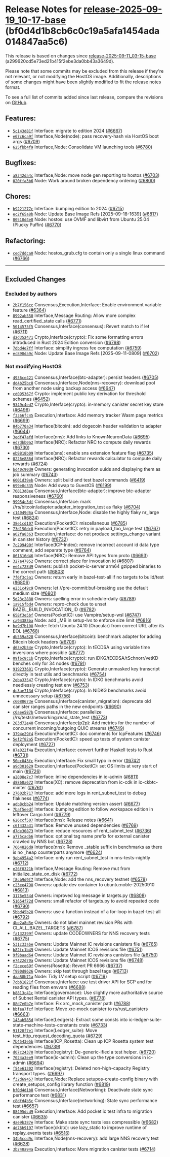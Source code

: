 Release Notes for [**release-2025-09-19\_10-17-base**](https://github.com/dfinity/ic/tree/release-2025-09-19_10-17-base) (bf0d4d1b8cb6c0c19a5afa1454ada014847aa5c6)
===================================================================================================================================================================

This release is based on changes since [release-2025-09-11\_03-15-base](https://dashboard.internetcomputer.org/release/a299620cd5e73ed21b415f2ebe3da0bb43a3649d) (a299620cd5e73ed21b415f2ebe3da0bb43a3649d).

Please note that some commits may be excluded from this release if they're not relevant, or not modifying the HostOS image. Additionally, descriptions of some changes might have been slightly modified to fit the release notes format.

To see a full list of commits added since last release, compare the revisions on [GitHub](https://github.com/dfinity/ic/compare/release-2025-09-11_03-15-base...release-2025-09-19_10-17-base).

Features:
---------

* [`5c143d81f`](https://github.com/dfinity/ic/commit/5c143d81f) Interface: migrate to edition 2024 ([#6667](https://github.com/dfinity/ic/pull/6667))
* [`e67c6ca9f`](https://github.com/dfinity/ic/commit/e67c6ca9f) Interface,Node(node): pass recovery-hash via HostOS boot args ([#6709](https://github.com/dfinity/ic/pull/6709))
* [`625fbb4f9`](https://github.com/dfinity/ic/commit/625fbb4f9) Interface,Node: Consolidate VM launching tools ([#6780](https://github.com/dfinity/ic/pull/6780))

Bugfixes:
---------

* [`a8342da4c`](https://github.com/dfinity/ic/commit/a8342da4c) Interface,Node: move node gen reporting to hostos ([#6703](https://github.com/dfinity/ic/pull/6703))
* [`020ffa3b6`](https://github.com/dfinity/ic/commit/020ffa3b6) Node: Work around broken dependency ordering ([#6800](https://github.com/dfinity/ic/pull/6800))

Chores:
-------

* [`b9221277c`](https://github.com/dfinity/ic/commit/b9221277c) Interface: bumping edition to 2024 ([#6715](https://github.com/dfinity/ic/pull/6715))
* [`ec2f65a8b`](https://github.com/dfinity/ic/commit/ec2f65a8b) Node: Update Base Image Refs [2025-09-18-1639] ([#6817](https://github.com/dfinity/ic/pull/6817))
* [`80510d4e8`](https://github.com/dfinity/ic/commit/80510d4e8) Node: hostos: use OVMF and libvirt from Ubuntu 25.04 (Plucky Puffin) ([#6770](https://github.com/dfinity/ic/pull/6770))

Refactoring:
------------

* [`ced7ddca0`](https://github.com/dfinity/ic/commit/ced7ddca0) Node: hostos\_grub.cfg to contain only a single linux command ([#6766](https://github.com/dfinity/ic/pull/6766))

------------------------------------------

## Excluded Changes

### Excluded by authors
* [`2b7f156cc`](https://github.com/dfinity/ic/commit/2b7f156cc) Consensus,Execution,Interface: Enable environment variable feature ([#6364](https://github.com/dfinity/ic/pull/6364))
* [`8992ab550`](https://github.com/dfinity/ic/commit/8992ab550) Interface,Message Routing: Allow more complex read\_certified\_state calls ([#6771](https://github.com/dfinity/ic/pull/6771))
* [`5014575f5`](https://github.com/dfinity/ic/commit/5014575f5) Consensus,Interface(consensus): Revert match to if let ([#6711](https://github.com/dfinity/ic/pull/6711))
* [`d2d352471`](https://github.com/dfinity/ic/commit/d2d352471) Crypto,Interface(crypto): Fix some formatting errors introduced in Rust 2024 Edition conversion ([#6798](https://github.com/dfinity/ic/pull/6798))
* [`7dbd4e7ff`](https://github.com/dfinity/ic/commit/7dbd4e7ff) Interface: simplify ingress fee computation ([#6759](https://github.com/dfinity/ic/pull/6759))
* [`ec898da9c`](https://github.com/dfinity/ic/commit/ec898da9c) Node: Update Base Image Refs [2025-09-11-0809] ([#6702](https://github.com/dfinity/ic/pull/6702))

### Not modifying HostOS
* [`4936ce421`](https://github.com/dfinity/ic/commit/4936ce421) Consensus,Interface(btc-adapter): persist headers ([#6705](https://github.com/dfinity/ic/pull/6705))
* [`dd4b25bc8`](https://github.com/dfinity/ic/commit/dd4b25bc8) Consensus,Interface,Node(nns-recovery): download pool from another node using backup access ([#6647](https://github.com/dfinity/ic/pull/6647))
* [`cd095367f`](https://github.com/dfinity/ic/commit/cd095367f) Crypto: implement public key derivation for threshold schemes ([#6452](https://github.com/dfinity/ic/pull/6452))
* [`9349c4ed7`](https://github.com/dfinity/ic/commit/9349c4ed7) Crypto,Interface(crypto): in-memory canister secret key store ([#6496](https://github.com/dfinity/ic/pull/6496))
* [`f3366fc45`](https://github.com/dfinity/ic/commit/f3366fc45) Execution,Interface: Add memory tracker Wasm page metrics ([#6699](https://github.com/dfinity/ic/pull/6699))
* [`84b770a34`](https://github.com/dfinity/ic/commit/84b770a34) Interface(bitcoin): add dogecoin header validation to adapter ([#6644](https://github.com/dfinity/ic/pull/6644))
* [`3edf47afd`](https://github.com/dfinity/ic/commit/3edf47afd) Interface(nns): Add links to KnownNeuronData ([#6695](https://github.com/dfinity/ic/pull/6695))
* [`ed7dbb0a2`](https://github.com/dfinity/ic/commit/ed7dbb0a2) Interface(NRC): Refactor NRC to compute daily rewards ([#6730](https://github.com/dfinity/ic/pull/6730))
* [`eb9818b09`](https://github.com/dfinity/ic/commit/eb9818b09) Interface(sns): enable sns extension feature flag ([#6735](https://github.com/dfinity/ic/pull/6735))
* [`0226e886d`](https://github.com/dfinity/ic/commit/0226e886d) Interface(NRC): Refactor rewards calculator to compute daily rewards ([#6724](https://github.com/dfinity/ic/pull/6724))
* [`bd40c90d9`](https://github.com/dfinity/ic/commit/bd40c90d9) Owners: generating invocation uuids and displaying them as job summary ([#6743](https://github.com/dfinity/ic/pull/6743))
* [`6001d39eb`](https://github.com/dfinity/ic/commit/6001d39eb) Owners: split build and test bazel commands ([#6419](https://github.com/dfinity/ic/pull/6419))
* [`699e0c335`](https://github.com/dfinity/ic/commit/699e0c335) Node: Add swap to GuestOS ([#6199](https://github.com/dfinity/ic/pull/6199))
* [`70813d8ee`](https://github.com/dfinity/ic/commit/70813d8ee) Consensus,Interface(btc-adapter): improve btc-adapter responsiveness ([#6760](https://github.com/dfinity/ic/pull/6760))
* [`99954c3df`](https://github.com/dfinity/ic/commit/99954c3df) Consensus,Interface: mark //rs/bitcoin/adapter:adapter\_integration\_test as flaky ([#6704](https://github.com/dfinity/ic/pull/6704))
* [`c14049d6a`](https://github.com/dfinity/ic/commit/c14049d6a) Consensus,Interface,Node: disable the highly flaky nr\_large test ([#6824](https://github.com/dfinity/ic/pull/6824))
* [`38e1cd107`](https://github.com/dfinity/ic/commit/38e1cd107) Execution(PocketIC): miscellaneous ([#6785](https://github.com/dfinity/ic/pull/6785))
* [`73d150dc8`](https://github.com/dfinity/ic/commit/73d150dc8) Execution(PocketIC): retry in payload\_too\_large test ([#6767](https://github.com/dfinity/ic/pull/6767))
* [`a02fa8363`](https://github.com/dfinity/ic/commit/a02fa8363) Execution,Interface: do not produce settings\_change variant in canister history ([#6732](https://github.com/dfinity/ic/pull/6732))
* [`7c299490f`](https://github.com/dfinity/ic/commit/7c299490f) Interface(ICP-Index): remove incorrect account id data type comment, add separate type ([#6764](https://github.com/dfinity/ic/pull/6764))
* [`861616d46`](https://github.com/dfinity/ic/commit/861616d46) Interface(NRC): Remove API types from proto ([#6693](https://github.com/dfinity/ic/pull/6693))
* [`327a47852`](https://github.com/dfinity/ic/commit/327a47852) Owners: correct place for invocation id ([#6807](https://github.com/dfinity/ic/pull/6807))
* [`ee4c728d9`](https://github.com/dfinity/ic/commit/ee4c728d9) Owners: publish pocket-ic-server arm64 gzipped binaries to the correct path ([#6803](https://github.com/dfinity/ic/pull/6803))
* [`7f6f3c5a1`](https://github.com/dfinity/ic/commit/7f6f3c5a1) Owners: return early in bazel-test-all if no targets to build/test ([#6806](https://github.com/dfinity/ic/pull/6806))
* [`e231c49c9`](https://github.com/dfinity/ic/commit/e231c49c9) Owners: let //pre-commit:buf-breaking use the default medium size ([#6801](https://github.com/dfinity/ic/pull/6801))
* [`5d23c2880`](https://github.com/dfinity/ic/commit/5d23c2880) Owners: spelling error in schedule-daily ([#6789](https://github.com/dfinity/ic/pull/6789))
* [`1a915fbd4`](https://github.com/dfinity/ic/commit/1a915fbd4) Owners: repro-check due to unset BAZEL\_BUILD\_INVOCATION\_ID ([#6782](https://github.com/dfinity/ic/pull/6782))
* [`658f3e5bf`](https://github.com/dfinity/ic/commit/658f3e5bf) Owners(PocketIC): use Vampire/setup-wsl ([#6747](https://github.com/dfinity/ic/pull/6747))
* [`ca94383ba`](https://github.com/dfinity/ic/commit/ca94383ba) Node: add \_MB in setup-lvs to enforce size limit ([#6816](https://github.com/dfinity/ic/pull/6816))
* [`ba9d7b108`](https://github.com/dfinity/ic/commit/ba9d7b108) Node: fetch Ubuntu 24.10 (Oracular) from correct URL after its EOL ([#6768](https://github.com/dfinity/ic/pull/6768))
* [`db559a828`](https://github.com/dfinity/ic/commit/db559a828) Consensus,Interface(bitcoin): benchmark adapter for adding Bitcoin block headers ([#6706](https://github.com/dfinity/ic/pull/6706))
* [`d63e2b54e`](https://github.com/dfinity/ic/commit/d63e2b54e) Crypto,Interface(crypto): In tECDSA using variable time inversions where possible ([#6777](https://github.com/dfinity/ic/pull/6777))
* [`09f6c8c1b`](https://github.com/dfinity/ic/commit/09f6c8c1b) Crypto,Interface(crypto): run iDKG/tECDSA/tSchnorr/vetKD benches only for 34 nodes ([#6791](https://github.com/dfinity/ic/pull/6791))
* [`919233681`](https://github.com/dfinity/ic/commit/919233681) Crypto,Interface(crypto): Generate unmasked key transcript directly in test utils and benchmarks ([#6754](https://github.com/dfinity/ic/pull/6754))
* [`2eba33547`](https://github.com/dfinity/ic/commit/2eba33547) Crypto,Interface(crypto): In IDKG benchmarks avoid needlessly creating test env ([#6753](https://github.com/dfinity/ic/pull/6753))
* [`dc3ae713d`](https://github.com/dfinity/ic/commit/dc3ae713d) Crypto,Interface(crypto): In NIDKG benchmarks avoid unnecessary setup ([#6756](https://github.com/dfinity/ic/pull/6756))
* [`c6088673e`](https://github.com/dfinity/ic/commit/c6088673e) Consensus,Interface(canister\_migration): deprecate old canister ranges paths in the new endpoints ([#6690](https://github.com/dfinity/ic/pull/6690))
* [`c6aee587b`](https://github.com/dfinity/ic/commit/c6aee587b) Consensus,Interface: parallelize //rs/tests/networking:read\_state\_test ([#6773](https://github.com/dfinity/ic/pull/6773))
* [`283d72e40`](https://github.com/dfinity/ic/commit/283d72e40) Consensus,Interface(p2p): Add metrics for the number of concurrent incoming/outgoing QUIC streams ([#6749](https://github.com/dfinity/ic/pull/6749))
* [`3794e29f4`](https://github.com/dfinity/ic/commit/3794e29f4) Execution(PocketIC): doc comments for IcpFeatures ([#6746](https://github.com/dfinity/ic/pull/6746))
* [`5ef2f82a5`](https://github.com/dfinity/ic/commit/5ef2f82a5) Execution(PocketIC): speed up tests of system canister deployment ([#6727](https://github.com/dfinity/ic/pull/6727))
* [`87a022f4a`](https://github.com/dfinity/ic/commit/87a022f4a) Execution,Interface: convert further Haskell tests to Rust ([#6731](https://github.com/dfinity/ic/pull/6731))
* [`50ec843fc`](https://github.com/dfinity/ic/commit/50ec843fc) Execution,Interface: Fix small typo in error ([#6742](https://github.com/dfinity/ic/pull/6742))
* [`a9d301629`](https://github.com/dfinity/ic/commit/a9d301629) Execution,Interface(PocketIC): set OS limits at very start of main ([#6726](https://github.com/dfinity/ic/pull/6726))
* [`a2008e7c7`](https://github.com/dfinity/ic/commit/a2008e7c7) Interface: inline dependencies in ic-admin ([#6811](https://github.com/dfinity/ic/pull/6811))
* [`d8868a672`](https://github.com/dfinity/ic/commit/d8868a672) Interface(XC): remove deprecation from ic-cdk in ic-ckbtc-minter ([#6761](https://github.com/dfinity/ic/pull/6761))
* [`27602b717`](https://github.com/dfinity/ic/commit/27602b717) Interface: add more logs in rent\_subnet\_test to debug flakiness ([#6774](https://github.com/dfinity/ic/pull/6774))
* [`adb8cbb24`](https://github.com/dfinity/ic/commit/adb8cbb24) Interface: Update matching version assert ([#6677](https://github.com/dfinity/ic/pull/6677))
* [`7baf5eedf`](https://github.com/dfinity/ic/commit/7baf5eedf) Interface: bumping edition to follow workspace edition in leftover Cargo.toml ([#6779](https://github.com/dfinity/ic/pull/6779))
* [`626ccf507`](https://github.com/dfinity/ic/commit/626ccf507) Interface(nns): Release notes ([#6641](https://github.com/dfinity/ic/pull/6641))
* [`c6f432a31`](https://github.com/dfinity/ic/commit/c6f432a31) Interface: Remove unused dependencies ([#6769](https://github.com/dfinity/ic/pull/6769))
* [`d7de30873`](https://github.com/dfinity/ic/commit/d7de30873) Interface: reduce resources of rent\_subnet\_test ([#6736](https://github.com/dfinity/ic/pull/6736))
* [`a775cadb6`](https://github.com/dfinity/ic/commit/a775cadb6) Interface: optional tag name prefix for external canister crawled by NNS bot ([#6728](https://github.com/dfinity/ic/pull/6728))
* [`7664826d9`](https://github.com/dfinity/ic/commit/7664826d9) Interface(nns): Remove \_stable suffix in benchmarks as there is no \_heap counterparts anymore ([#6624](https://github.com/dfinity/ic/pull/6624))
* [`9eb4954a2`](https://github.com/dfinity/ic/commit/9eb4954a2) Interface: only run rent\_subnet\_test in nns-tests-nightly ([#6712](https://github.com/dfinity/ic/pull/6712))
* [`e26f0321b`](https://github.com/dfinity/ic/commit/e26f0321b) Interface,Message Routing: Remove mut from initialize\_state\_on\_disk ([#6772](https://github.com/dfinity/ic/pull/6772))
* [`f8cb9d9f7`](https://github.com/dfinity/ic/commit/f8cb9d9f7) Interface,Node: add the nns\_recovery testnet ([#6578](https://github.com/dfinity/ic/pull/6578))
* [`c23ee4798`](https://github.com/dfinity/ic/commit/c23ee4798) Owners: update dev container to ubuntu:noble-20250910 ([#6813](https://github.com/dfinity/ic/pull/6813))
* [`3176e554d`](https://github.com/dfinity/ic/commit/3176e554d) Owners: improved log message in targets.py ([#6808](https://github.com/dfinity/ic/pull/6808))
* [`51654f72d`](https://github.com/dfinity/ic/commit/51654f72d) Owners: small refactor of targets.py to avoid repeated code ([#6790](https://github.com/dfinity/ic/pull/6790))
* [`5bbd45b28`](https://github.com/dfinity/ic/commit/5bbd45b28) Owners: use a function instead of a for-loop in bazel-test-all ([#6792](https://github.com/dfinity/ic/pull/6792))
* [`4be2a8d5e`](https://github.com/dfinity/ic/commit/4be2a8d5e) Owners: do not label mainnet revision PRs with CI\_ALL\_BAZEL\_TARGETS ([#6787](https://github.com/dfinity/ic/pull/6787))
* [`fa132399f`](https://github.com/dfinity/ic/commit/fa132399f) Owners: update CODEOWNERS for NNS recovery tests ([#6775](https://github.com/dfinity/ic/pull/6775))
* [`531c33abe`](https://github.com/dfinity/ic/commit/531c33abe) Owners: Update Mainnet IC revisions canisters file ([#6765](https://github.com/dfinity/ic/pull/6765))
* [`b82fc1b49`](https://github.com/dfinity/ic/commit/b82fc1b49) Owners: Update Mainnet ICOS revisions file ([#6751](https://github.com/dfinity/ic/pull/6751))
* [`9f9baad64`](https://github.com/dfinity/ic/commit/9f9baad64) Owners: Update Mainnet IC revisions canisters file ([#6750](https://github.com/dfinity/ic/pull/6750))
* [`e7422d70a`](https://github.com/dfinity/ic/commit/e7422d70a) Owners: Update Mainnet ICOS revisions file ([#6748](https://github.com/dfinity/ic/pull/6748))
* [`f2cece69f`](https://github.com/dfinity/ic/commit/f2cece69f) Owners(Rosetta): Revert PR 6666 ([#6737](https://github.com/dfinity/ic/pull/6737))
* [`f990d8626`](https://github.com/dfinity/ic/commit/f990d8626) Owners: skip test through bazel tags ([#6713](https://github.com/dfinity/ic/pull/6713))
* [`daa88b71a`](https://github.com/dfinity/ic/commit/daa88b71a) Node: Tidy LV setup script ([#6719](https://github.com/dfinity/ic/pull/6719))
* [`7cbb1821f`](https://github.com/dfinity/ic/commit/7cbb1821f) Consensus,Interface: use test driver API for SCP and for reading files from envvars ([#6688](https://github.com/dfinity/ic/pull/6688))
* [`b8813c41c`](https://github.com/dfinity/ic/commit/b8813c41c) Interface(governance): Use slightly more authoritative source of Subnet Rental canister API types. ([#6778](https://github.com/dfinity/ic/pull/6778))
* [`88d7e0b7e`](https://github.com/dfinity/ic/commit/88d7e0b7e) Interface: Fix xrc\_mock\_canister path ([#6788](https://github.com/dfinity/ic/pull/6788))
* [`bbfea7fcf`](https://github.com/dfinity/ic/commit/bbfea7fcf) Interface: Move xrc-mock canister to rs/rust\_canisters ([#6663](https://github.com/dfinity/ic/pull/6663))
* [`143ab585d`](https://github.com/dfinity/ic/commit/143ab585d) Interface(Ledgers): Extract some consts into ic-ledger-suite-state-machine-tests-constants crate ([#6733](https://github.com/dfinity/ic/pull/6733))
* [`91f28f7e1`](https://github.com/dfinity/ic/commit/91f28f7e1) Interface(Ledger\_suite): Move test\_http\_request\_decoding\_quota ([#6729](https://github.com/dfinity/ic/pull/6729))
* [`7b4543e5b`](https://github.com/dfinity/ic/commit/7b4543e5b) Interface(ICP\_Rosetta): Clean up ICP Rosetta system test dependencies ([#6739](https://github.com/dfinity/ic/pull/6739))
* [`d07c24370`](https://github.com/dfinity/ic/commit/d07c24370) Interface(registry): De-generic-ified a test helper. ([#6720](https://github.com/dfinity/ic/pull/6720))
* [`7024a3ee9`](https://github.com/dfinity/ic/commit/7024a3ee9) Interface(ic-admin): Clean up the type conversions in ic-admin ([#6694](https://github.com/dfinity/ic/pull/6694))
* [`f54e61302`](https://github.com/dfinity/ic/commit/f54e61302) Interface(registry): Deleted non-high-capacity Registry transport types. ([#6697](https://github.com/dfinity/ic/pull/6697))
* [`f32d69457`](https://github.com/dfinity/ic/commit/f32d69457) Interface,Node: Replace setupos-create-config binary with create\_setupos\_config library function ([#6819](https://github.com/dfinity/ic/pull/6819))
* [`bf0d4d1b8`](https://github.com/dfinity/ic/commit/bf0d4d1b8) Consensus,Interface(Networking): Deactivate state sync performance test ([#6831](https://github.com/dfinity/ic/pull/6831))
* [`c8dfd4b5c`](https://github.com/dfinity/ic/commit/c8dfd4b5c) Consensus,Interface(networking): State sync performance test ([#6657](https://github.com/dfinity/ic/pull/6657))
* [`88495dcd9`](https://github.com/dfinity/ic/commit/88495dcd9) Execution,Interface: Add pocket ic test infra to migration canister ([#6635](https://github.com/dfinity/ic/pull/6635))
* [`4ae9b387e`](https://github.com/dfinity/ic/commit/4ae9b387e) Interface: Make state sync tests less compressible ([#6682](https://github.com/dfinity/ic/pull/6682))
* [`4d76b9197`](https://github.com/dfinity/ic/commit/4d76b9197) Interface(ckbtc): use lazy\_static to improve runtime of replay\_events tests ([#6516](https://github.com/dfinity/ic/pull/6516))
* [`34b5ccd9c`](https://github.com/dfinity/ic/commit/34b5ccd9c) Interface,Node(nns-recovery): add large NNS recovery test ([#6628](https://github.com/dfinity/ic/pull/6628))
* [`3b248a94a`](https://github.com/dfinity/ic/commit/3b248a94a) Execution,Interface: More migration canister tests ([#6714](https://github.com/dfinity/ic/pull/6714))
